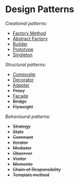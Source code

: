 # **Design Patterns**

*Creational patterns:*
+ [Factory Method](https://github.com/1inq/DesignPatterns/tree/master/FactoryMethod)
+ [Abstract Factory](https://github.com/1inq/DesignPatterns/tree/master/AbstractFactory)
+ [Builder](https://github.com/1inq/DesignPatterns/tree/master/Builder)
+ [Prototype](https://github.com/1inq/DesignPatterns/tree/master/Prototype)
+ [Singleton](https://github.com/1inq/DesignPatterns/tree/master/Singleton)


*Structural patterns:*
+ [Composite](https://github.com/1inq/DesignPatterns/tree/master/Composite)
+ [Decorator](https://github.com/1inq/DesignPatterns/tree/master/Decorator)
+ [Adapter](https://github.com/1inq/DesignPatterns/tree/master/Adapter)
+ ~~Proxy~~
+ [Facade](https://github.com/1inq/DesignPatterns/tree/master/Facade)
+ ~~Bridge~~
+ ~~Flyweight~~


*Behavioural patterns:*
+ ~~Strategy~~
+ ~~State~~
+ ~~Commant~~
+ ~~Iterator~~
+ ~~Mediator~~
+ ~~Observer~~
+ ~~Visitor~~
+ ~~Memento~~
+ ~~Chain of Responsibility~~
+ ~~Template method~~

